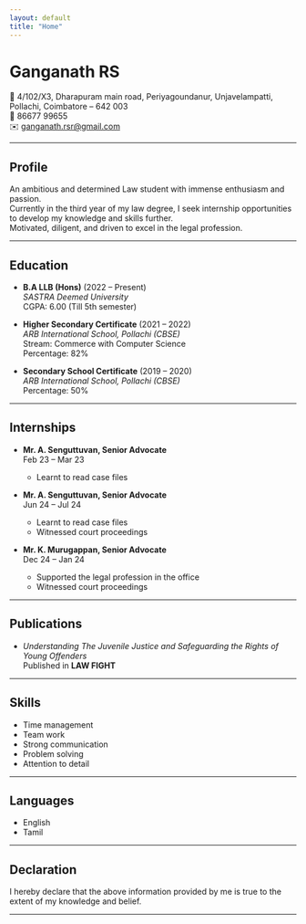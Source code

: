 ```yaml
---
layout: default
title: "Home"
---
```


# Ganganath RS

📍 4/102/X3, Dharapuram main road, Periyagoundanur, Unjavelampatti, Pollachi, Coimbatore – 642 003  
📱 86677 99655  
✉️ [ganganath.rsr@gmail.com](mailto:ganganath.rsr@gmail.com)

---

## Profile
An ambitious and determined Law student with immense enthusiasm and passion.  
Currently in the third year of my law degree, I seek internship opportunities to develop my knowledge and skills further.  
Motivated, diligent, and driven to excel in the legal profession.

---

## Education

- **B.A LLB (Hons)** (2022 – Present)  
  *SASTRA Deemed University*  
  CGPA: 6.00 (Till 5th semester)

- **Higher Secondary Certificate** (2021 – 2022)  
  *ARB International School, Pollachi (CBSE)*  
  Stream: Commerce with Computer Science  
  Percentage: 82%

- **Secondary School Certificate** (2019 – 2020)  
  *ARB International School, Pollachi (CBSE)*  
  Percentage: 50%

---

## Internships

- **Mr. A. Senguttuvan, Senior Advocate**  
  Feb 23 – Mar 23  
  - Learnt to read case files  

- **Mr. A. Senguttuvan, Senior Advocate**  
  Jun 24 – Jul 24  
  - Learnt to read case files  
  - Witnessed court proceedings  

- **Mr. K. Murugappan, Senior Advocate**  
  Dec 24 – Jan 24  
  - Supported the legal profession in the office  
  - Witnessed court proceedings  

---

## Publications

- *Understanding The Juvenile Justice and Safeguarding the Rights of Young Offenders*  
  Published in **LAW FIGHT**

---

## Skills
- Time management  
- Team work  
- Strong communication  
- Problem solving  
- Attention to detail  

---

## Languages
- English  
- Tamil  

---

## Declaration
I hereby declare that the above information provided by me is true to the extent of my knowledge and belief.

---
